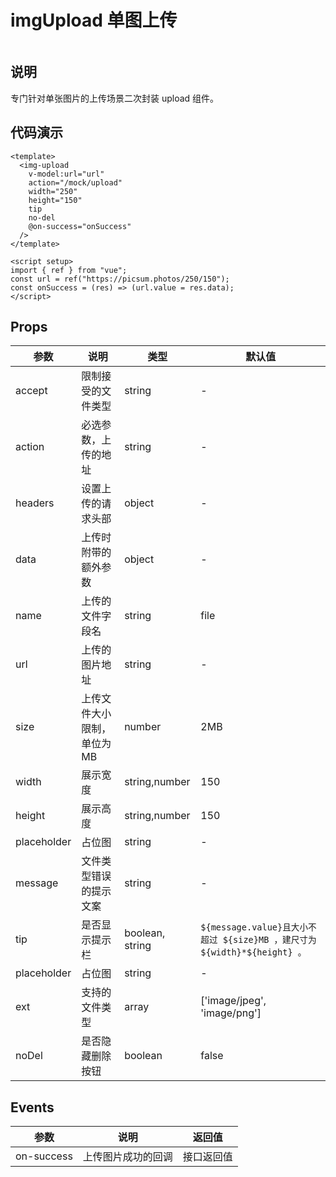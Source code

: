 # imgUpload 单图上传

<img :src="$withBase('/imgs/imgUpload.png')">

## 说明

专门针对单张图片的上传场景二次封装 upload 组件。

## 代码演示

```vue
<template>
  <img-upload
    v-model:url="url"
    action="/mock/upload"
    width="250"
    height="150"
    tip
    no-del
    @on-success="onSuccess"
  />
</template>

<script setup>
import { ref } from "vue";
const url = ref("https://picsum.photos/250/150");
const onSuccess = (res) => (url.value = res.data);
</script>
```

## Props

| 参数        | 说明                        | 类型            | 默认值                                                                    |
| ----------- | --------------------------- | --------------- | ------------------------------------------------------------------------- |
| accept      | 限制接受的文件类型          | string          | -                                                                         |
| action      | 必选参数，上传的地址        | string          | -                                                                         |
| headers     | 设置上传的请求头部          | object          | -                                                                         |
| data        | 上传时附带的额外参数        | object          | -                                                                         |
| name        | 上传的文件字段名            | string          | file                                                                      |
| url         | 上传的图片地址              | string          | -                                                                         |
| size        | 上传文件大小限制，单位为 MB | number          | 2MB                                                                       |
| width       | 展示宽度                    | string,number   | 150                                                                       |
| height      | 展示高度                    | string,number   | 150                                                                       |
| placeholder | 占位图                      | string          | -                                                                         |
| message     | 文件类型错误的提示文案      | string          | -                                                                         |
| tip         | 是否显示提示栏              | boolean, string | `${message.value}且大小不超过 ${size}MB ，建尺寸为 ${width}*${height} 。` |
| placeholder | 占位图                      | string          | -                                                                         |
| ext         | 支持的文件类型              | array           | ['image/jpeg', 'image/png']                                               |
| noDel       | 是否隐藏删除按钮            | boolean         | false                                                                     |

## Events

| 参数       | 说明               | 返回值     |
| ---------- | ------------------ | ---------- |
| on-success | 上传图片成功的回调 | 接口返回值 |
